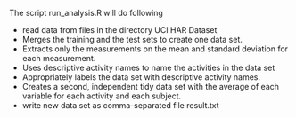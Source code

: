 The script run_analysis.R will do following

* read data from files in the directory UCI HAR Dataset
* Merges the training and the test sets to create one data set.
* Extracts only the measurements on the mean and standard deviation for each measurement. 
* Uses descriptive activity names to name the activities in the data set
* Appropriately labels the data set with descriptive activity names. 
* Creates a second, independent tidy data set with the average of each variable for each activity and each subject.
* write new data set as comma-separated file result.txt
